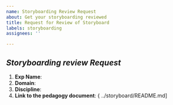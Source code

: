```yaml
---
name: Storyboarding Review Request
about: Get your storyboarding reviewed
title: Request for Review of Storyboard
labels: storyboarding
assignees: ''

---
```


## *Storyboarding review Request*

1. **Exp Name**:<!--Name of the experiment-->
2. **Domain**:<!-- Domain of the experiment-->
3. **Discipline**:<!-- Discipline of the experiment-->
4. **Link to the pedagogy document**: { ../storyboard/README.md]
